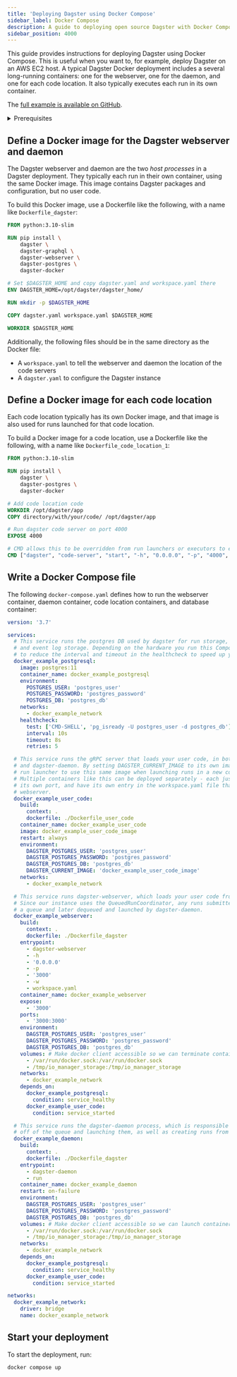 ```yaml
---
title: 'Deploying Dagster using Docker Compose'
sidebar_label: Docker Compose
description: A guide to deploying open source Dagster with Docker Compose.
sidebar_position: 4000
---
```


This guide provides instructions for deploying Dagster using Docker Compose. This is useful when you want to, for example, deploy Dagster on an AWS EC2 host. A typical Dagster Docker deployment includes a several long-running containers: one for the webserver, one for the daemon, and one for each code location. It also typically executes each run in its own container.

The [full example is available on GitHub](https://github.com/dagster-io/dagster/blob/master/examples/deploy_docker).

<details>
  <summary>Prerequisites</summary>- Familiarity with Docker and Docker Compose - Familiarity with `dagster.yaml`
  instance configuration - Familiarity with `workspace.yaml` code location configuration
</details>

## Define a Docker image for the Dagster webserver and daemon

The Dagster webserver and daemon are the two _host processes_ in a Dagster deployment. They typically each run in their own container, using the same Docker image. This image contains Dagster packages and configuration, but no user code.

To build this Docker image, use a Dockerfile like the following, with a name like `Dockerfile_dagster`:

```dockerfile
FROM python:3.10-slim

RUN pip install \
    dagster \
    dagster-graphql \
    dagster-webserver \
    dagster-postgres \
    dagster-docker

# Set $DAGSTER_HOME and copy dagster.yaml and workspace.yaml there
ENV DAGSTER_HOME=/opt/dagster/dagster_home/

RUN mkdir -p $DAGSTER_HOME

COPY dagster.yaml workspace.yaml $DAGSTER_HOME

WORKDIR $DAGSTER_HOME
```

Additionally, the following files should be in the same directory as the Docker file:

- A `workspace.yaml` to tell the webserver and daemon the location of the code servers
- A `dagster.yaml` to configure the Dagster instance

## Define a Docker image for each code location

Each code location typically has its own Docker image, and that image is also used for runs launched for that code location.

To build a Docker image for a code location, use a Dockerfile like the following, with a name like `Dockerfile_code_location_1`:

```dockerfile
FROM python:3.10-slim

RUN pip install \
    dagster \
    dagster-postgres \
    dagster-docker

# Add code location code
WORKDIR /opt/dagster/app
COPY directory/with/your/code/ /opt/dagster/app

# Run dagster code server on port 4000
EXPOSE 4000

# CMD allows this to be overridden from run launchers or executors to execute runs and steps
CMD ["dagster", "code-server", "start", "-h", "0.0.0.0", "-p", "4000", "-f", "definitions.py"]
```

## Write a Docker Compose file

The following `docker-compose.yaml` defines how to run the webserver container, daemon container, code location containers, and database container:

```yaml title="docker-compose.yaml"
version: '3.7'

services:
  # This service runs the postgres DB used by dagster for run storage, schedule storage,
  # and event log storage. Depending on the hardware you run this Compose on, you may be able
  # to reduce the interval and timeout in the healthcheck to speed up your `docker-compose up` times.
  docker_example_postgresql:
    image: postgres:11
    container_name: docker_example_postgresql
    environment:
      POSTGRES_USER: 'postgres_user'
      POSTGRES_PASSWORD: 'postgres_password'
      POSTGRES_DB: 'postgres_db'
    networks:
      - docker_example_network
    healthcheck:
      test: ['CMD-SHELL', 'pg_isready -U postgres_user -d postgres_db']
      interval: 10s
      timeout: 8s
      retries: 5

  # This service runs the gRPC server that loads your user code, in both dagster-webserver
  # and dagster-daemon. By setting DAGSTER_CURRENT_IMAGE to its own image, we tell the
  # run launcher to use this same image when launching runs in a new container as well.
  # Multiple containers like this can be deployed separately - each just needs to run on
  # its own port, and have its own entry in the workspace.yaml file that's loaded by the
  # webserver.
  docker_example_user_code:
    build:
      context: .
      dockerfile: ./Dockerfile_user_code
    container_name: docker_example_user_code
    image: docker_example_user_code_image
    restart: always
    environment:
      DAGSTER_POSTGRES_USER: 'postgres_user'
      DAGSTER_POSTGRES_PASSWORD: 'postgres_password'
      DAGSTER_POSTGRES_DB: 'postgres_db'
      DAGSTER_CURRENT_IMAGE: 'docker_example_user_code_image'
    networks:
      - docker_example_network

  # This service runs dagster-webserver, which loads your user code from the user code container.
  # Since our instance uses the QueuedRunCoordinator, any runs submitted from the webserver will be put on
  # a queue and later dequeued and launched by dagster-daemon.
  docker_example_webserver:
    build:
      context: .
      dockerfile: ./Dockerfile_dagster
    entrypoint:
      - dagster-webserver
      - -h
      - '0.0.0.0'
      - -p
      - '3000'
      - -w
      - workspace.yaml
    container_name: docker_example_webserver
    expose:
      - '3000'
    ports:
      - '3000:3000'
    environment:
      DAGSTER_POSTGRES_USER: 'postgres_user'
      DAGSTER_POSTGRES_PASSWORD: 'postgres_password'
      DAGSTER_POSTGRES_DB: 'postgres_db'
    volumes: # Make docker client accessible so we can terminate containers from the webserver
      - /var/run/docker.sock:/var/run/docker.sock
      - /tmp/io_manager_storage:/tmp/io_manager_storage
    networks:
      - docker_example_network
    depends_on:
      docker_example_postgresql:
        condition: service_healthy
      docker_example_user_code:
        condition: service_started

  # This service runs the dagster-daemon process, which is responsible for taking runs
  # off of the queue and launching them, as well as creating runs from schedules or sensors.
  docker_example_daemon:
    build:
      context: .
      dockerfile: ./Dockerfile_dagster
    entrypoint:
      - dagster-daemon
      - run
    container_name: docker_example_daemon
    restart: on-failure
    environment:
      DAGSTER_POSTGRES_USER: 'postgres_user'
      DAGSTER_POSTGRES_PASSWORD: 'postgres_password'
      DAGSTER_POSTGRES_DB: 'postgres_db'
    volumes: # Make docker client accessible so we can launch containers using host docker
      - /var/run/docker.sock:/var/run/docker.sock
      - /tmp/io_manager_storage:/tmp/io_manager_storage
    networks:
      - docker_example_network
    depends_on:
      docker_example_postgresql:
        condition: service_healthy
      docker_example_user_code:
        condition: service_started

networks:
  docker_example_network:
    driver: bridge
    name: docker_example_network
```

## Start your deployment

To start the deployment, run:

```shell
docker compose up
```
